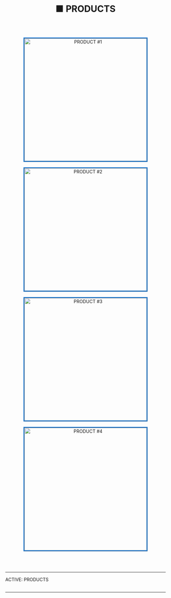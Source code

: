 ﻿---
title: ■ PRODUCTS
sidebar: false
pager: false

---


<div align="center">
<br>
<a href="/menu/product1"> <img class="mbuttons" style="border:3px ridge #2181dc;" alt="PRODUCT #1" src="/img/buttons/product1.jpg" width="384"></a>
<br>
<br>
<a href="/menu/product2"> <img class="mbuttons" style="border:3px ridge #2181dc;" alt="PRODUCT #2" src="/img/buttons/product2.jpg" width="384"></a>
<br>
<br>
<a href="/menu/product3"> <img class="mbuttons" style="border:3px ridge #2181dc;" alt="PRODUCT #3" src="/img/buttons/product3.jpg" width="384"></a>
<br>
<br>
<a href="/menu/product4"> <img class="mbuttons" style="border:3px ridge #2181dc;" alt="PRODUCT #4" src="/img/buttons/product4.jpg" width="384"></a>
<br>
<br>
</div>

<br>
<br>


<hr class="bottom-menu-hr">

<div class="active-section-1"> 
<div class="active-section-current-mobile"> ACTIVE: PRODUCTS </div>

</div>


<br>

<hr class="bottom-menu-hr">

